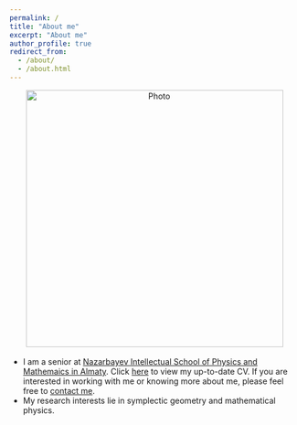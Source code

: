 ```yaml
---
permalink: /
title: "About me"
excerpt: "About me"
author_profile: true
redirect_from: 
  - /about/
  - /about.html
---
```


<p align="center">
  <img src="https://polishman.github.io/files/lantaoyu_img.jpg?raw=true" alt="Photo" style="width: 450px;"/> 
</p>

* I am a senior at [Nazarbayev Intellectual School of Physics and Mathemaics in Almaty](http://fmalm.nis.edu.kz/en/). Click [here](http://polishman.github.io/files/lantaoyu_cv.pdf) to view my up-to-date CV. If you are interested in working with me or knowing more about me, please feel free to [contact me](http://polishman.github.io/contact/).
* My research interests lie in symplectic geometry and mathematical physics. 



